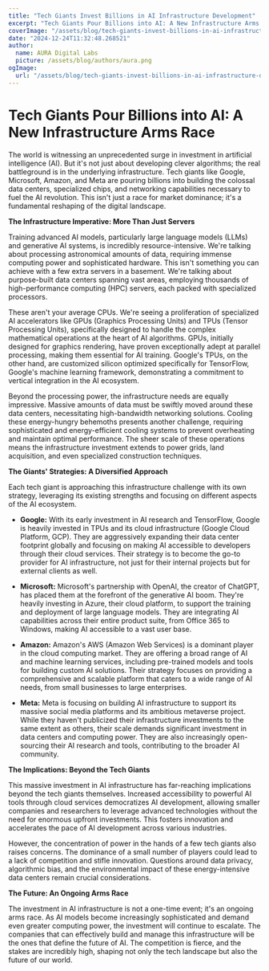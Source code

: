 ```yaml
---
title: "Tech Giants Invest Billions in AI Infrastructure Development"
excerpt: "Tech Giants Pour Billions into AI: A New Infrastructure Arms Race  The world is witnessing an unprecedented surge in investment in artificial intell"
coverImage: "/assets/blog/tech-giants-invest-billions-in-ai-infrastructure-development.jpg"
date: "2024-12-24T11:32:48.268521"
author:
  name: AURA Digital Labs
  picture: /assets/blog/authors/aura.png
ogImage:
  url: "/assets/blog/tech-giants-invest-billions-in-ai-infrastructure-development.jpg"
---
```


# Tech Giants Pour Billions into AI: A New Infrastructure Arms Race

The world is witnessing an unprecedented surge in investment in artificial intelligence (AI).  But it's not just about developing clever algorithms; the real battleground is in the underlying infrastructure. Tech giants like Google, Microsoft, Amazon, and Meta are pouring billions into building the colossal data centers, specialized chips, and networking capabilities necessary to fuel the AI revolution. This isn't just a race for market dominance; it's a fundamental reshaping of the digital landscape.

**The Infrastructure Imperative: More Than Just Servers**

Training advanced AI models, particularly large language models (LLMs) and generative AI systems, is incredibly resource-intensive.  We're talking about processing astronomical amounts of data, requiring immense computing power and sophisticated hardware. This isn't something you can achieve with a few extra servers in a basement.  We're talking about purpose-built data centers spanning vast areas, employing thousands of high-performance computing (HPC) servers, each packed with specialized processors.

These aren't your average CPUs.  We're seeing a proliferation of specialized AI accelerators like GPUs (Graphics Processing Units) and TPUs (Tensor Processing Units), specifically designed to handle the complex mathematical operations at the heart of AI algorithms.  GPUs, initially designed for graphics rendering, have proven exceptionally adept at parallel processing, making them essential for AI training. Google's TPUs, on the other hand, are customized silicon optimized specifically for TensorFlow, Google's machine learning framework, demonstrating a commitment to vertical integration in the AI ecosystem.

Beyond the processing power, the infrastructure needs are equally impressive.  Massive amounts of data must be swiftly moved around these data centers, necessitating high-bandwidth networking solutions.  Cooling these energy-hungry behemoths presents another challenge, requiring sophisticated and energy-efficient cooling systems to prevent overheating and maintain optimal performance.  The sheer scale of these operations means the infrastructure investment extends to power grids, land acquisition, and even specialized construction techniques.

**The Giants' Strategies: A Diversified Approach**

Each tech giant is approaching this infrastructure challenge with its own strategy, leveraging its existing strengths and focusing on different aspects of the AI ecosystem.

* **Google:**  With its early investment in AI research and TensorFlow, Google is heavily invested in TPUs and its cloud infrastructure (Google Cloud Platform, GCP). They are aggressively expanding their data center footprint globally and focusing on making AI accessible to developers through their cloud services. Their strategy is to become the go-to provider for AI infrastructure, not just for their internal projects but for external clients as well.

* **Microsoft:**  Microsoft's partnership with OpenAI, the creator of ChatGPT, has placed them at the forefront of the generative AI boom.  They're heavily investing in Azure, their cloud platform, to support the training and deployment of large language models.  They are integrating AI capabilities across their entire product suite, from Office 365 to Windows, making AI accessible to a vast user base.

* **Amazon:**  Amazon's AWS (Amazon Web Services) is a dominant player in the cloud computing market. They are offering a broad range of AI and machine learning services, including pre-trained models and tools for building custom AI solutions.  Their strategy focuses on providing a comprehensive and scalable platform that caters to a wide range of AI needs, from small businesses to large enterprises.

* **Meta:**  Meta is focusing on building AI infrastructure to support its massive social media platforms and its ambitious metaverse project.  While they haven't publicized their infrastructure investments to the same extent as others, their scale demands significant investment in data centers and computing power. They are also increasingly open-sourcing their AI research and tools, contributing to the broader AI community.

**The Implications: Beyond the Tech Giants**

This massive investment in AI infrastructure has far-reaching implications beyond the tech giants themselves.  Increased accessibility to powerful AI tools through cloud services democratizes AI development, allowing smaller companies and researchers to leverage advanced technologies without the need for enormous upfront investments. This fosters innovation and accelerates the pace of AI development across various industries.

However, the concentration of power in the hands of a few tech giants also raises concerns.  The dominance of a small number of players could lead to a lack of competition and stifle innovation.  Questions around data privacy, algorithmic bias, and the environmental impact of these energy-intensive data centers remain crucial considerations.

**The Future: An Ongoing Arms Race**

The investment in AI infrastructure is not a one-time event; it's an ongoing arms race.  As AI models become increasingly sophisticated and demand even greater computing power, the investment will continue to escalate.  The companies that can effectively build and manage this infrastructure will be the ones that define the future of AI.  The competition is fierce, and the stakes are incredibly high, shaping not only the tech landscape but also the future of our world.
